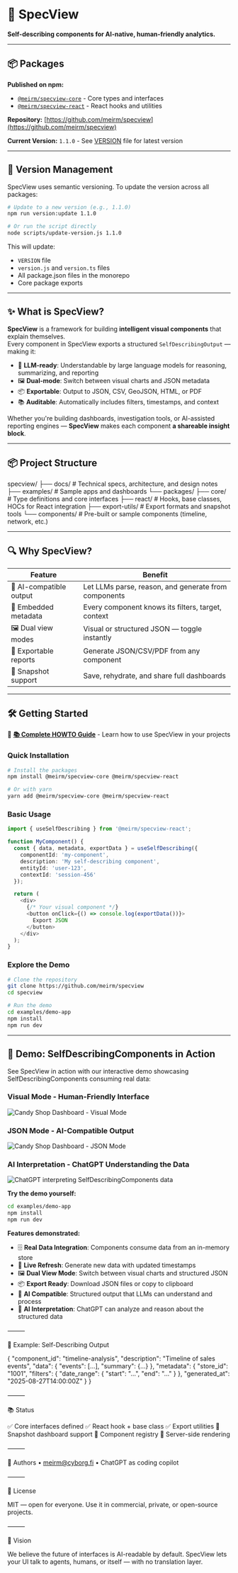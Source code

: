 # 🧩 SpecView

**Self-describing components for AI-native, human-friendly analytics.**

---

## 📦 Packages

**Published on npm:**
- [`@meirm/specview-core`](https://www.npmjs.com/package/@meirm/specview-core) - Core types and interfaces
- [`@meirm/specview-react`](https://www.npmjs.com/package/@meirm/specview-react) - React hooks and utilities

**Repository:** [https://github.com/meirm/specview](https://github.com/meirm/specview)

**Current Version:** `1.1.0` - See [VERSION](VERSION) file for latest version

---

## 🔄 Version Management

SpecView uses semantic versioning. To update the version across all packages:

```bash
# Update to a new version (e.g., 1.1.0)
npm run version:update 1.1.0

# Or run the script directly
node scripts/update-version.js 1.1.0
```

This will update:
- `VERSION` file
- `version.js` and `version.ts` files
- All package.json files in the monorepo
- Core package exports

---

## ✨ What is SpecView?

**SpecView** is a framework for building **intelligent visual components** that explain themselves.  
Every component in SpecView exports a structured `SelfDescribingOutput` — making it:

* 🧠 **LLM-ready**: Understandable by large language models for reasoning, summarizing, and reporting
* 🖼️ **Dual-mode**: Switch between visual charts and JSON metadata
* 📦 **Exportable**: Output to JSON, CSV, GeoJSON, HTML, or PDF
* 📚 **Auditable**: Automatically includes filters, timestamps, and context

Whether you're building dashboards, investigation tools, or AI-assisted reporting engines — **SpecView** makes each component **a shareable insight block**.

---

## 📦 Project Structure

specview/
├── docs/                  # Technical specs, architecture, and design notes
├── examples/              # Sample apps and dashboards
└── packages/
    ├── core/              # Type definitions and core interfaces
    ├── react/             # Hooks, base classes, HOCs for React integration
    ├── export-utils/      # Export formats and snapshot tools
    └── components/        # Pre-built or sample components (timeline, network, etc.)

---

## 🔍 Why SpecView?

| Feature | Benefit |
|---------|---------|
| 🧠 AI-compatible output | Let LLMs parse, reason, and generate from components |
| 🧾 Embedded metadata | Every component knows its filters, target, context |
| 🖼️ Dual view modes | Visual or structured JSON — toggle instantly |
| 📄 Exportable reports | Generate JSON/CSV/PDF from any component |
| 🔁 Snapshot support | Save, rehydrate, and share full dashboards |

---

## 🛠️ Getting Started

📖 **[📚 Complete HOWTO Guide](HOWTO.md)** - Learn how to use SpecView in your projects

### Quick Installation

```bash
# Install the packages
npm install @meirm/specview-core @meirm/specview-react

# Or with yarn
yarn add @meirm/specview-core @meirm/specview-react
```

### Basic Usage

```typescript
import { useSelfDescribing } from '@meirm/specview-react';

function MyComponent() {
  const { data, metadata, exportData } = useSelfDescribing({
    componentId: 'my-component',
    description: 'My self-describing component',
    entityId: 'user-123',
    contextId: 'session-456'
  });

  return (
    <div>
      {/* Your visual component */}
      <button onClick={() => console.log(exportData())}>
        Export JSON
      </button>
    </div>
  );
}
```

### Explore the Demo

```bash
# Clone the repository
git clone https://github.com/meirm/specview
cd specview

# Run the demo
cd examples/demo-app
npm install
npm run dev
```

---

## 🎯 Demo: SelfDescribingComponents in Action

See SpecView in action with our interactive demo showcasing SelfDescribingComponents consuming real data:

### Visual Mode - Human-Friendly Interface
![Candy Shop Dashboard - Visual Mode](candyshop.png)

### JSON Mode - AI-Compatible Output
![Candy Shop Dashboard - JSON Mode](candyshop-json.png)

### AI Interpretation - ChatGPT Understanding the Data
![ChatGPT interpreting SelfDescribingComponents data](chatgpt.png)

**Try the demo yourself:**
```bash
cd examples/demo-app
npm install
npm run dev
```

**Features demonstrated:**
- 🗄️ **Real Data Integration**: Components consume data from an in-memory store
- 🔄 **Live Refresh**: Generate new data with updated timestamps
- 🖼️ **Dual View Mode**: Switch between visual charts and structured JSON
- 📦 **Export Ready**: Download JSON files or copy to clipboard
- 🤖 **AI Compatible**: Structured output that LLMs can understand and process
- 🧠 **AI Interpretation**: ChatGPT can analyze and reason about the structured data

⸻

🧩 Example: Self-Describing Output

{
  "component_id": "timeline-analysis",
  "description": "Timeline of sales events",
  "data": {
    "events": [...],
    "summary": {...}
  },
  "metadata": {
    "store_id": "1001",
    "filters": {
      "date_range": { "start": "...", "end": "..." }
    },
    "generated_at": "2025-08-27T14:00:00Z"
  }
}


⸻

📚 Status

✅ Core interfaces defined
✅ React hook + base class
✅ Export utilities
🚧 Snapshot dashboard support
🚧 Component registry
🚧 Server-side rendering

⸻

👥 Authors
	•	meirm@cyborg.fi
	•	ChatGPT as coding copilot

⸻

📜 License

MIT — open for everyone.
Use it in commercial, private, or open-source projects.

⸻

🚀 Vision

We believe the future of interfaces is AI-readable by default.
SpecView lets your UI talk to agents, humans, or itself — with no translation layer.

